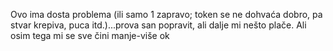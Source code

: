 Ovo ima dosta problema (ili samo 1 zapravo; token se ne dohvaća dobro, pa stvar krepiva, puca itd.)...prova san popravit, ali dalje mi nešto plače. Ali osim tega mi se sve čini manje-više ok
